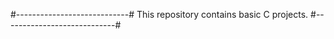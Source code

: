 #----------------------------#
This repository contains basic C projects.
#----------------------------#
